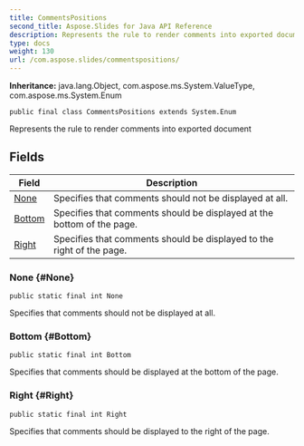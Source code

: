 ```yaml
---
title: CommentsPositions
second_title: Aspose.Slides for Java API Reference
description: Represents the rule to render comments into exported document
type: docs
weight: 130
url: /com.aspose.slides/commentspositions/
---
```

**Inheritance:**
java.lang.Object, com.aspose.ms.System.ValueType, com.aspose.ms.System.Enum
```
public final class CommentsPositions extends System.Enum
```

Represents the rule to render comments into exported document
## Fields

| Field | Description |
| --- | --- |
| [None](#None) | Specifies that comments should not be displayed at all. |
| [Bottom](#Bottom) | Specifies that comments should be displayed at the bottom of the page. |
| [Right](#Right) | Specifies that comments should be displayed to the right of the page. |
### None {#None}
```
public static final int None
```


Specifies that comments should not be displayed at all.

### Bottom {#Bottom}
```
public static final int Bottom
```


Specifies that comments should be displayed at the bottom of the page.

### Right {#Right}
```
public static final int Right
```


Specifies that comments should be displayed to the right of the page.

